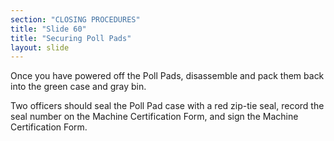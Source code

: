 ```yaml
---
section: "CLOSING PROCEDURES"
title: "Slide 60"
title: "Securing Poll Pads"
layout: slide
---
```


Once you have powered off the Poll Pads, disassemble and pack them back into the green case and gray bin.

Two officers should seal the Poll Pad case with a red zip-tie seal, record the seal number on the Machine Certification Form, and sign the Machine Certification Form.

